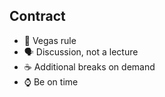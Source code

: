 ## Contract

* <!-- .element: class="fragment fade-in" --> 🎰 Vegas rule
* <!-- .element: class="fragment fade-in" --> 🗣 Discussion, not a lecture
* <!-- .element: class="fragment fade-in" --> ☕️ Additional breaks on demand
* <!-- .element: class="fragment fade-in" --> ⌚️ Be on time
